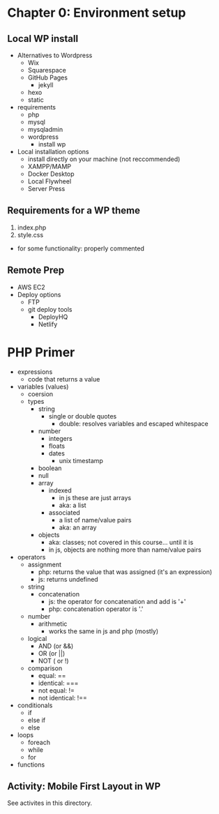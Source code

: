# Chapter 0: Environment setup
## Local WP install
- Alternatives to Wordpress
  - Wix
  - Squarespace
  - GitHub Pages
    - jekyll
  - hexo
  - static
- requirements
  - php
  - mysql
  - mysqladmin
  - wordpress
    - install wp
- Local installation options
  - install directly on your machine (not reccommended)
  - XAMPP/MAMP
  - Docker Desktop
  - Local Flywheel
  - Server Press

## Requirements for a WP theme
1. index.php
2. style.css
  - for some functionality: properly commented

## Remote Prep
- AWS EC2
- Deploy options
  - FTP
  - git deploy tools
    - DeployHQ
    - Netlify

# PHP Primer
- expressions
  - code that returns a value
- variables (values)
  - coersion
  - types
    - string
      - single or double quotes
        - double: resolves variables and escaped whitespace
    - number
      - integers
      - floats
      - dates
        - unix timestamp
    - boolean
    - null
    - array
      - indexed
        - in js these are just arrays
        - aka: a list
      - associated
        - a list of name/value pairs
        - aka: an array
    - objects
      - aka: classes; not covered in this course... until it is
      - in js, objects are nothing more than name/value pairs
- operators
  - assignment
    - php: returns the value that was assigned (it's an expression)
    - js: returns undefined 
  - string
    - concatenation
      - js: the operator for concatenation and add is '+'
      - php: concatenation operator is '.'
  - number
    - arithmetic
      - works the same in js and php (mostly)
  - logical
    - AND (or &&)
    - OR (or ||)
    - NOT ( or !)
  - comparison
    - equal: ==
    - identical: ===
    - not equal: !=
    - not identical: !==
- conditionals
  - if
  - else if
  - else
- loops
  - foreach
  - while
  - for
- functions

## Activity: Mobile First Layout in WP
See activites in this directory.

